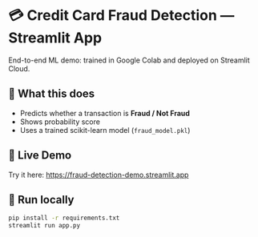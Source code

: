 # 💳 Credit Card Fraud Detection — Streamlit App

End-to-end ML demo: trained in Google Colab and deployed on Streamlit Cloud.

## 🎯 What this does
- Predicts whether a transaction is **Fraud / Not Fraud**
- Shows probability score
- Uses a trained scikit-learn model (`fraud_model.pkl`)

## 🚀 Live Demo
Try it here: https://fraud-detection-demo.streamlit.app



## 🧩 Run locally
```bash
pip install -r requirements.txt
streamlit run app.py
